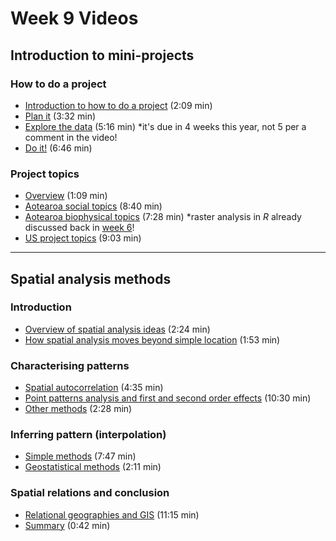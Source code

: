 # Week 9 Videos
## Introduction to mini-projects
### How to do a project
+ [Introduction to how to do a project](https://southosullivan.com/geog315/video/week-09-lecture-01/intro-to-mini-projects-2.m4v) (2:09 min)
+ [Plan it](https://southosullivan.com/geog315/video/week-09-lecture-01/intro-to-mini-projects-3.m4v) (3:32 min)
+ [Explore the data](https://southosullivan.com/geog315/video/week-09-lecture-01/intro-to-mini-projects-4.m4v) (5:16 min) *it's due in 4 weeks this year, not 5 per a comment in the video!
+ [Do it!](https://southosullivan.com/geog315/video/week-09-lecture-01/intro-to-mini-projects-5.m4v) (6:46 min)

### Project topics
+ [Overview](https://southosullivan.com/geog315/video/week-09-lecture-01/intro-to-mini-projects-6.m4v) (1:09 min)
+ [Aotearoa social topics](https://southosullivan.com/geog315/video/week-09-lecture-01/intro-to-mini-projects-7.m4v) (8:40 min)
+ [Aotearoa biophysical topics](https://southosullivan.com/geog315/video/week-09-lecture-01/intro-to-mini-projects-8.m4v) (7:28 min) *raster analysis in _R_ already discussed back in [week 6](week06.html)!
+ [US project topics](https://southosullivan.com/geog315/video/week-09-lecture-01/intro-to-mini-projects-9.m4v) (9:03 min)

---

## Spatial analysis methods
### Introduction
+ [Overview of spatial analysis ideas](https://southosullivan.com/geog315/video/week-09-lecture-02/spatial-analysis-methods-02.mp4) (2:24 min)
+ [How spatial analysis moves beyond simple location](https://southosullivan.com/geog315/video/week-09-lecture-02/spatial-analysis-methods-03.mp4) (1:53 min)

### Characterising patterns
+ [Spatial autocorrelation](https://southosullivan.com/geog315/video/week-09-lecture-02/spatial-analysis-methods-04.mp4) (4:35 min)
+ [Point patterns analysis and first and second order effects](https://southosullivan.com/geog315/video/week-09-lecture-02/spatial-analysis-methods-05.mp4) (10:30 min)
+ [Other methods](https://southosullivan.com/geog315/video/week-09-lecture-02/spatial-analysis-methods-06.mp4) (2:28 min)

### Inferring pattern (interpolation)
+ [Simple methods](https://southosullivan.com/geog315/video/week-09-lecture-02/spatial-analysis-methods-07.mp4) (7:47 min)
+ [Geostatistical methods](https://southosullivan.com/geog315/video/week-09-lecture-02/spatial-analysis-methods-08.mp4) (2:11 min)

### Spatial relations and conclusion
+ [Relational geographies and GIS](https://southosullivan.com/geog315/video/week-09-lecture-02/spatial-analysis-methods-09.mp4) (11:15 min)
+ [Summary](https://southosullivan.com/geog315/video/week-09-lecture-02/spatial-analysis-methods-10.mp4) (0:42 min)
